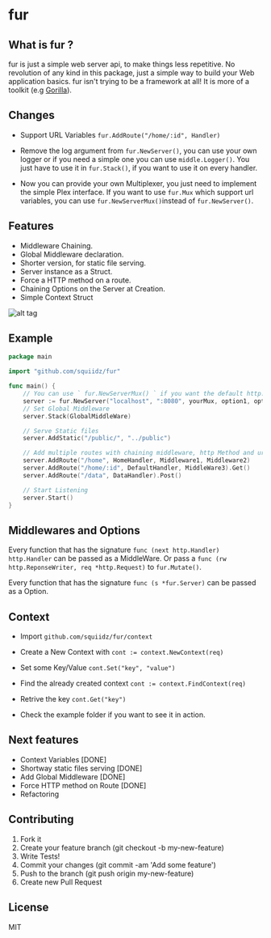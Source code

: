 fur
=======

## What is fur ?

fur is just a simple web server api, to make things less repetitive.
No revolution of any kind in this package, just a simple way to build your
Web application basics. fur isn't trying to be a framework at all!
It is more of a toolkit (e.g [Gorilla](https://github.com/gorilla/mux)).

## Changes

- Support URL Variables ` fur.AddRoute("/home/:id", Handler) `

- Remove the log argument from ` fur.NewServer() `, you can use your own logger or if you need a simple one you can use ` middle.Logger() `. You just have to use it in ` fur.Stack() `, if you want to use it on every handler.

- Now you can provide your own Multiplexer, you just need to implement the simple Plex interface.
If you want to use ` fur.Mux ` which support url variables, you can use ` fur.NewServerMux() `instead of ` fur.NewServer() `.

## Features

- Middleware Chaining.
- Global Middleware declaration.
- Shorter version, for static file serving.
- Server instance as a Struct.
- Force a HTTP method on a route.
- Chaining Options on the Server at Creation.
- Simple Context Struct

![alt tag](http://upload.wikimedia.org/wikipedia/commons/8/8c/Marmota.jpg)

## Example
```go
package main

import "github.com/squiidz/fur"

func main() {
	// You can use ` fur.NewServerMux() ` if you want the default http.ServeMux.
	server := fur.NewServer("localhost", ":8080", yourMux, option1, option2)
	// Set Global Middleware
	server.Stack(GlobalMiddleWare)

	// Serve Static files
	server.AddStatic("/public/", "../public")

	// Add multiple routes with chaining middleware, http Method and url variables
	server.AddRoute("/home", HomeHandler, Middleware1, Middleware2)
	server.AddRoute("/home/:id", DefaultHandler, MiddleWare3).Get()
	server.AddRoute("/data", DataHandler).Post()

	// Start Listening
	server.Start()
}
```

## Middlewares and Options
Every function that has the signature ` func (next http.Handler) http.Handler ` can be passed as a MiddleWare.
Or pass a ` func (rw http.ReponseWriter, req *http.Request) ` to ` fur.Mutate() `.

Every function that has the signature ` func (s *fur.Server) ` can be passed as a Option.

## Context

- Import ``` github.com/squiidz/fur/context ```
- Create a New Context with ``` cont := context.NewContext(req) ```
- Set some Key/Value ``` cont.Set("key", "value") ```
- Find the already created context ``` cont := context.FindContext(req) ```
- Retrive the key ``` cont.Get("key") ```

- Check the example folder if you want to see it in action.

## Next features
- Context Variables [DONE]
- Shortway static files serving [DONE]
- Add Global Middleware [DONE]
- Force HTTP method on Route [DONE]
- Refactoring

## Contributing

1. Fork it
2. Create your feature branch (git checkout -b my-new-feature)
3. Write Tests!
4. Commit your changes (git commit -am 'Add some feature')
5. Push to the branch (git push origin my-new-feature)
6. Create new Pull Request

## License
MIT
